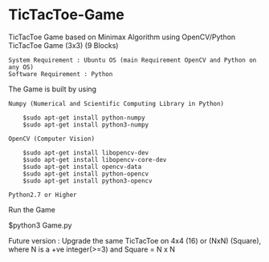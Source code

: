 # TicTacToe-Game
TicTacToe Game based on Minimax Algorithm using OpenCV/Python
TicTacToe Game (3x3) (9 Blocks)

    System Requirement : Ubuntu OS (main Requirement OpenCV and Python on any OS)
    Software Requirement : Python

The Game is built by using 

    Numpy (Numerical and Scientific Computing Library in Python)

        $sudo apt-get install python-numpy
        $sudo apt-get install python3-numpy

    OpenCV (Computer Vision)

        $sudo apt-get install libopencv-dev
        $sudo apt-get install libopencv-core-dev
        $sudo apt-get install opencv-data
        $sudo apt-get install python-opencv
        $sudo apt-get install python3-opencv

    Python2.7 or Higher
Run the Game

  $python3 Game.py
  
Future version :
    Upgrade the same TicTacToe on 4x4 (16) or (NxN) (Square), where N is a +ve integer(>=3) and Square = N x N 
